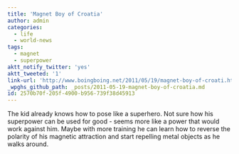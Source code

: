 ```yaml
---
title: 'Magnet Boy of Croatia'
author: admin
categories:
  - life
  - world-news
tags:
  - magnet
  - superpower
aktt_notify_twitter: 'yes'
aktt_tweeted: '1'
link-url: 'http://www.boingboing.net/2011/05/19/magnet-boy-of-croati.html'
_wpghs_github_path: _posts/2011-05-19-magnet-boy-of-croatia.md
id: 2570b70f-205f-4900-b956-739f38d45913
---
```

<p>The kid already knows how to pose like a superhero. Not sure how his superpower can be used for good - seems more like a power that would work against him. Maybe with more training he can learn how to reverse the polarity of his magnetic attraction and start repelling metal objects as he walks around.</p>
